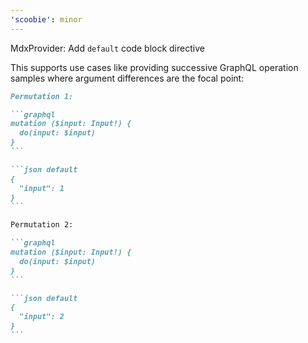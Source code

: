 ```yaml
---
'scoobie': minor
---
```


MdxProvider: Add `default` code block directive

This supports use cases like providing successive GraphQL operation samples where argument differences are the focal point:

````markdown
Permutation 1:

```graphql
mutation ($input: Input!) {
  do(input: $input)
}
```

```json default
{
  "input": 1
}
```

Permutation 2:

```graphql
mutation ($input: Input!) {
  do(input: $input)
}
```

```json default
{
  "input": 2
}
```
````
